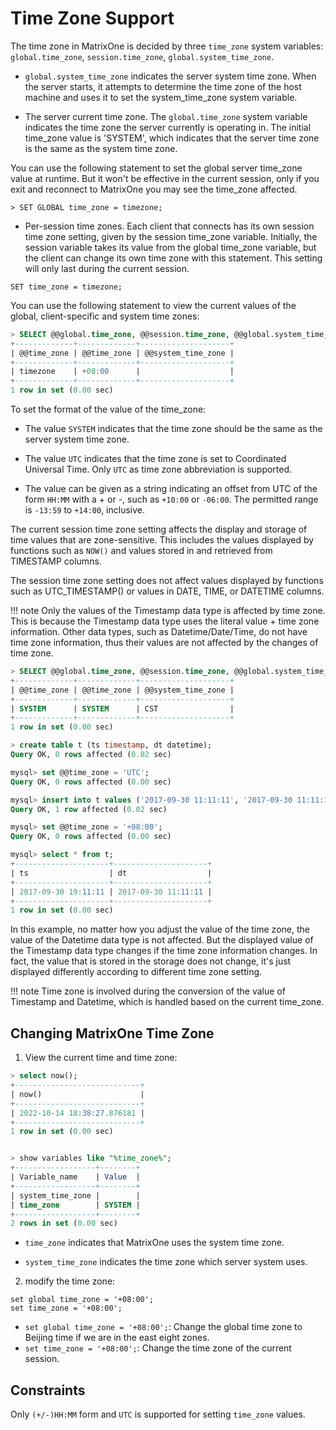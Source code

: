 # Time Zone Support

The time zone in MatrixOne is decided by three `time_zone` system variables: `global.time_zone`, `session.time_zone`, `global.system_time_zone`.

* `global.system_time_zone` indicates the server system time zone. When the server starts, it attempts to determine the time zone of the host machine and uses it to set the system_time_zone system variable.

* The server current time zone. The `global.time_zone` system variable indicates the time zone the server currently is operating in. The initial time_zone value is 'SYSTEM', which indicates that the server time zone is the same as the system time zone.

You can use the following statement to set the global server time_zone value at runtime. But it won't be effective in the current session, only if you exit and reconnect to MatrixOne you may see the time_zone affected.

```
> SET GLOBAL time_zone = timezone;
```

* Per-session time zones. Each client that connects has its own session time zone setting, given by the session time_zone variable. Initially, the session variable takes its value from the global time_zone variable, but the client can change its own time zone with this statement. This setting will only last during the current session.

```
SET time_zone = timezone;
```

You can use the following statement to view the current values of the global, client-specific and system time zones:

```sql
> SELECT @@global.time_zone, @@session.time_zone, @@global.system_time_zone;
+-------------+-------------+--------------------+
| @@time_zone | @@time_zone | @@system_time_zone |
+-------------+-------------+--------------------+
| timezone    | +08:00      |                    |
+-------------+-------------+--------------------+
1 row in set (0.00 sec)
```

To set the format of the value of the time_zone:

- The value `SYSTEM` indicates that the time zone should be the same as the server system time zone.

- The value `UTC` indicates that the time zone is set to Coordinated Universal Time. Only `UTC` as time zone abbreviation is supported.

- The value can be given as a string indicating an offset from UTC of the form `HH:MM` with a + or -, such as `+10:00` or `-06:00`. The permitted range is `-13:59` to `+14:00`, inclusive.

The current session time zone setting affects the display and storage of time values that are zone-sensitive. This includes the values displayed by functions such as `NOW()` and values stored in and retrieved from TIMESTAMP columns.

The session time zone setting does not affect values displayed by functions such as UTC_TIMESTAMP() or values in DATE, TIME, or DATETIME columns.

!!! note
    Only the values of the Timestamp data type is affected by time zone. This is because the Timestamp data type uses the literal value + time zone information. Other data types, such as Datetime/Date/Time, do not have time zone information, thus their values are not affected by the changes of time zone.

```sql
> SELECT @@global.time_zone, @@session.time_zone, @@global.system_time_zone;
+-------------+-------------+--------------------+
| @@time_zone | @@time_zone | @@system_time_zone |
+-------------+-------------+--------------------+
| SYSTEM      | SYSTEM      | CST                |
+-------------+-------------+--------------------+
1 row in set (0.00 sec)

> create table t (ts timestamp, dt datetime);
Query OK, 0 rows affected (0.02 sec)

mysql> set @@time_zone = 'UTC';
Query OK, 0 rows affected (0.00 sec)

mysql> insert into t values ('2017-09-30 11:11:11', '2017-09-30 11:11:11');
Query OK, 1 row affected (0.02 sec)

mysql> set @@time_zone = '+08:00';
Query OK, 0 rows affected (0.00 sec)

mysql> select * from t;
+---------------------+---------------------+
| ts                  | dt                  |
+---------------------+---------------------+
| 2017-09-30 19:11:11 | 2017-09-30 11:11:11 |
+---------------------+---------------------+
1 row in set (0.00 sec)
```

In this example, no matter how you adjust the value of the time zone, the value of the Datetime data type is not affected. But the displayed value of the Timestamp data type changes if the time zone information changes. In fact, the value that is stored in the storage does not change, it's just displayed differently according to different time zone setting.

!!! note
    Time zone is involved during the conversion of the value of Timestamp and Datetime, which is handled based on the current time_zone.

## Changing MatrixOne Time Zone

1. View the current time and time zone:

```sql
> select now();
+----------------------------+
| now()                      |
+----------------------------+
| 2022-10-14 18:38:27.876181 |
+----------------------------+
1 row in set (0.00 sec)


> show variables like "%time_zone%";
+------------------+--------+
| Variable_name    | Value  |
+------------------+--------+
| system_time_zone |        |
| time_zone        | SYSTEM |
+------------------+--------+
2 rows in set (0.00 sec)
```

- `time_zone` indicates that MatrixOne uses the system time zone.

- `system_time_zone` indicates the time zone which server system uses.

2. modify the time zone:

```
set global time_zone = '+08:00';
set time_zone = '+08:00';
```

- `set global time_zone = '+08:00';`: Change the global time zone to Beijing time if we are in the east eight zones.
- `set time_zone = '+08:00';`: Change the time zone of the current session.

## Constraints

Only `(+/-)HH:MM` form and `UTC` is supported for setting `time_zone` values.  
